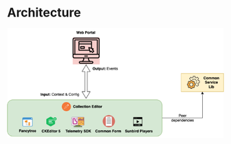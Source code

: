 # Architecture

![Architecture](<../../../../.gitbook/assets/collection-editor-architecture.drawio (1).png>)


